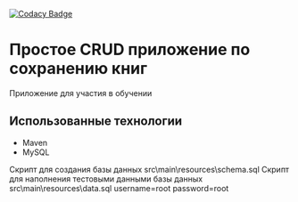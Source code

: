 ﻿[![Codacy Badge](https://app.codacy.com/project/badge/Grade/922460cd496d431aa2657cdb79fd27aa)](https://www.codacy.com/manual/AlexeyKorban/books?utm_source=github.com&amp;utm_medium=referral&amp;utm_content=AlexeyK87/books&amp;utm_campaign=Badge_Grade)

# Простое CRUD приложение по сохранению книг

Приложение для участия в обучении

## Использованные технологии
*   Maven
*   MySQL

Скрипт для создания базы данных src\main\resources\schema.sql
Скрипт для наполнения тестовыми данными базы данных src\main\resources\data.sql
username=root
password=root